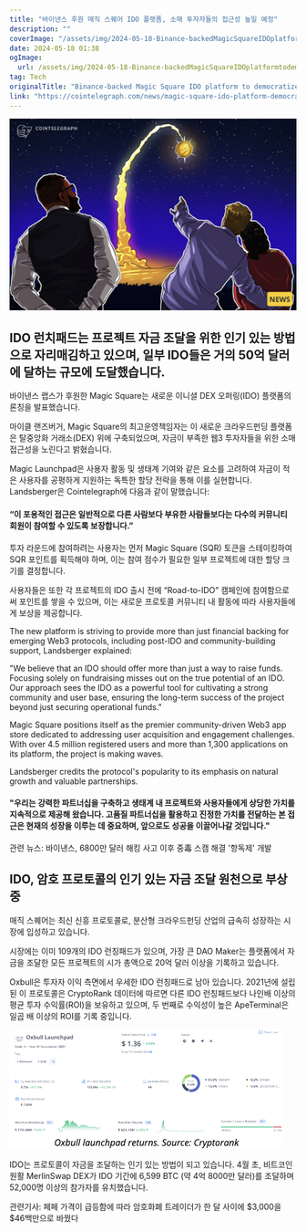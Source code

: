 ```yaml
---
title: "바이낸스 후원 매직 스퀘어 IDO 플랫폼, 소매 투자자들의 접근성 높일 예정"
description: ""
coverImage: "/assets/img/2024-05-18-Binance-backedMagicSquareIDOplatformtodemocratizeretailinvestoraccess_thumbnail.png"
date: 2024-05-18 01:38
ogImage: 
  url: /assets/img/2024-05-18-Binance-backedMagicSquareIDOplatformtodemocratizeretailinvestoraccess_thumbnail.png
tag: Tech
originalTitle: "Binance-backed Magic Square IDO platform to democratize retail investor access"
link: "https://cointelegraph.com/news/magic-square-ido-platform-democratizes-retail-access"
---
```



![2024-05-18-Binance-backedMagicSquareIDOplatformtodemocratizeretailinvestoraccess_thumbnail.png](/assets/img/2024-05-18-Binance-backedMagicSquareIDOplatformtodemocratizeretailinvestoraccess_thumbnail.png)

## IDO 런치패드는 프로젝트 자금 조달을 위한 인기 있는 방법으로 자리매김하고 있으며, 일부 IDO들은 거의 50억 달러에 달하는 규모에 도달했습니다.

바이낸스 랩스가 후원한 Magic Square는 새로운 이니셜 DEX 오퍼링(IDO) 플랫폼의 론칭을 발표했습니다.

마이클 랜즈버거, Magic Square의 최고운영책임자는 이 새로운 크라우드펀딩 플랫폼은 탈중앙화 거래소(DEX) 위에 구축되었으며, 자금이 부족한 웹3 투자자들을 위한 소매 접근성을 노린다고 밝혔습니다.

<div class="content-ad"></div>

Magic Launchpad은 사용자 활동 및 생태계 기여와 같은 요소를 고려하여 자금이 적은 사용자를 공평하게 지원하는 독특한 할당 전략을 통해 이를 실현합니다. Landsberger은 Cointelegraph에 다음과 같이 말했습니다:

#### “이 포용적인 접근은 일반적으로 다른 사람보다 부유한 사람들보다는 다수의 커뮤니티 회원이 참여할 수 있도록 보장합니다.”

투자 라운드에 참여하려는 사용자는 먼저 Magic Square (SQR) 토큰을 스테이킹하여 SQR 포인트를 획득해야 하며, 이는 참여 점수가 필요한 일부 프로젝트에 대한 할당 크기를 결정합니다.

사용자들은 또한 각 프로젝트의 IDO 출시 전에 “Road-to-IDO” 캠페인에 참여함으로써 포인트를 쌓을 수 있으며, 이는 새로운 프로토콜 커뮤니티 내 활동에 따라 사용자들에게 보상을 제공합니다.

<div class="content-ad"></div>

The new platform is striving to provide more than just financial backing for emerging Web3 protocols, including post-IDO and community-building support, Landsberger explained:

"We believe that an IDO should offer more than just a way to raise funds. Focusing solely on fundraising misses out on the true potential of an IDO. Our approach sees the IDO as a powerful tool for cultivating a strong community and user base, ensuring the long-term success of the project beyond just securing operational funds."

Magic Square positions itself as the premier community-driven Web3 app store dedicated to addressing user acquisition and engagement challenges. With over 4.5 million registered users and more than 1,300 applications on its platform, the project is making waves.

Landsberger credits the protocol's popularity to its emphasis on natural growth and valuable partnerships.

<div class="content-ad"></div>

#### "우리는 강력한 파트너십을 구축하고 생태계 내 프로젝트와 사용자들에게 상당한 가치를 지속적으로 제공해 왔습니다. 고품질 파트너십을 활용하고 진정한 가치를 전달하는 본 접근은 현재의 성장을 이루는 데 중요하며, 앞으로도 성공을 이끌어나갈 것입니다."

관련 뉴스: 바이낸스, 6800만 달러 해킹 사고 이후 중毒 스캠 해결 '항독제' 개발

## IDO, 암호 프로토콜의 인기 있는 자금 조달 원천으로 부상 중

매직 스퀘어는 최신 신흥 프로토콜로, 분산형 크라우드펀딩 산업의 급속히 성장하는 시장에 입성하고 있습니다.

<div class="content-ad"></div>

시장에는 이미 109개의 IDO 런칭패드가 있으며, 가장 큰 DAO Maker는 플랫폼에서 자금을 조달한 모든 프로젝트의 시가 총액으로 20억 달러 이상을 기록하고 있습니다.

Oxbull은 투자자 이익 측면에서 우세한 IDO 런칭패드로 남아 있습니다. 2021년에 설립된 이 프로토콜은 CryptoRank 데이터에 따르면 다른 IDO 런칭패드보다 나인배 이상의 평균 투자 수익률(ROI)을 보유하고 있으며, 두 번째로 수익성이 높은 ApeTerminal은 일곱 배 이상의 ROI를 기록 중입니다.

![Image](/assets/img/2024-05-18-Binance-backedMagicSquareIDOplatformtodemocratizeretailinvestoraccess_0.png)

IDO는 프로토콜이 자금을 조달하는 인기 있는 방법이 되고 있습니다. 4월 초, 비트코인 원활 MerlinSwap DEX가 IDO 기간에 6,599 BTC (약 4억 8000만 달러)를 조달하며 52,000명 이상의 참가자를 유치했습니다.

<div class="content-ad"></div>

관련기사: 페페 가격이 급등함에 따라 암호화폐 트레이더가 한 달 사이에 $3,000을 $46백만으로 바꿨다